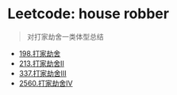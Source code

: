 # Leetcode: house robber

> 对打家劫舍一类体型总结

- [198.打家劫舍](https://leetcode.cn/problems/house-robber/description/)
- [213.打家劫舍II](https://leetcode.cn/problems/house-robber-ii/description/)
- [337.打家劫舍III](https://leetcode.cn/problems/house-robber-iii/description/)
- [2560.打家劫舍IV](https://leetcode.cn/problems/house-robber-iv/description/)